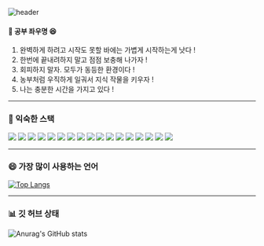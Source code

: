![header](https://capsule-render.vercel.app/api?type=wave&color=auto&height=300&section=header&text=안녕하세요!%20프론트엔드%20개발자를%20꿈꾸는%20구현서입니다%20👋&fontSize=30)



#### 🌱 공부 좌우명 😆
1. 완벽하게 하려고 시작도 못할 바에는 가볍게 시작하는게 낫다 !
2. 한번에 끝내려하지 말고 점점 보충해 나가자 !
3. 회피하지 말자. 모두가 동등한 환경이다 !
4. 농부처럼 우직하게 일궈서 지식 작물을 키우자 !
5. 나는 충분한 시간을 가지고 있다 !

<!--
**HyunseoKoo/HyunseoKoo** is a ✨ _special_ ✨ repository because its `README.md` (this file) appears on your GitHub profile.

Here are some ideas to get you started:

- 🔭 I’m currently working on ...
- 🌱 I’m currently learning ...
- 👯 I’m looking to collaborate on ...
- 🤔 I’m looking for help with ...
- 💬 Ask me about ...
- 📫 How to reach me: ...
- 😄 Pronouns: ...
- ⚡ Fun fact: ...
-->

---

### 🔭 익숙한 스택
<span><img src="https://img.shields.io/badge/React-61DAFB?style=flat&logo=React&logoColor=white"/>
<img src="https://img.shields.io/badge/React Router-CA4245?style=flat&logo=React Router&logoColor=white"/>
<img src="https://img.shields.io/badge/Axios-5A29E4?style=flat&logo=Axios&logoColor=white"/>
<img src="https://img.shields.io/badge/Redux-764ABC?style=flat&logo=Redux&logoColor=white"/>
<img src="https://img.shields.io/badge/React Query-FF4154?style=flat&logo=React Query&logoColor=white"/>
<img src="https://img.shields.io/badge/Recoil-3578E5?style=flat&logo=Recoil&logoColor=white"/>
<img src="https://img.shields.io/badge/React hook form-EC5990?style=flat&logo=React hook form&logoColor=white"/>
<img src="https://img.shields.io/badge/Styled Components-DB7093?style=flat&logo=Styled Components&logoColor=white"/>
<img src="https://img.shields.io/badge/Tailwind CSS-06B6D4?style=flat&logo=Tailwind CSS&logoColor=white"/>
<img src="https://img.shields.io/badge/HTML5-E34F26?style=flat&logo=HTML5&logoColor=white"/>
<img src="https://img.shields.io/badge/CSS3-1572B6?style=flat&logo=CSS3&logoColor=white"/>
<img src="https://img.shields.io/badge/CSS Modules-000000?style=flat&logo=CSS Modules&logoColor=white"/>
<img src="https://img.shields.io/badge/JavaScript-F7DF1E?style=flat&logo=JavaScript&logoColor=white"/>
<img src="https://img.shields.io/badge/ESLint-4B32C3?style=flat&logo=ESLint&logoColor=white"/>
<img src="https://img.shields.io/badge/Prettier-F7B93E?style=flat&logo=Prettier&logoColor=white"/>
<img src="https://img.shields.io/badge/Vercel-000000?style=flat&logo=Vercel&logoColor=white"/>
<img src="https://img.shields.io/badge/Netlify-00C7B7?style=flat&logo=Netlify&logoColor=white"/></span>

---

### 😄 가장 많이 사용하는 언어
[![Top Langs](https://github-readme-stats.vercel.app/api/top-langs/?username=HyunseoKoo&layout=compact)](https://github.com/HyunseoKoo/github-readme-stats)

---

### 📊 깃 허브 상태
![Anurag's GitHub stats](https://github-readme-stats.vercel.app/api?username=HyunseoKoo&show_icons=true&theme=radical)
